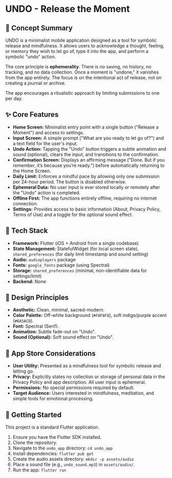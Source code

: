 # UNDO - Release the Moment

## 🧠 Concept Summary

UNDO is a minimalist mobile application designed as a tool for symbolic release and mindfulness. It allows users to acknowledge a thought, feeling, or memory they wish to let go of, type it into the app, and perform a symbolic "undo" action.

The core principle is **ephemerality**. There is no saving, no history, no tracking, and no data collection. Once a moment is "undone," it vanishes from the app entirely. The focus is on the intentional act of release, not on creating a journal or archive.

The app encourages a ritualistic approach by limiting submissions to one per day.

## ✨ Core Features

*   **Home Screen:** Minimalist entry point with a single button ("Release a Moment") and access to settings.
*   **Input Screen:** A simple prompt ("What are you ready to let go of?") and a text field for the user's input.
*   **Undo Action:** Tapping the "Undo" button triggers a subtle animation and sound (optional), clears the input, and transitions to the confirmation.
*   **Confirmation Screen:** Displays an affirming message ("Done. But if you remember, it’s because you’re ready.") before automatically returning to the Home Screen.
*   **Daily Limit:** Enforces a mindful pace by allowing only one submission per 24-hour period. The button is disabled otherwise.
*   **Ephemeral Data:** No user input is ever stored locally or remotely after the "Undo" action is completed.
*   **Offline First:** The app functions entirely offline, requiring no internet connection.
*   **Settings:** Provides access to basic information (About, Privacy Policy, Terms of Use) and a toggle for the optional sound effect.

## 🧰 Tech Stack

*   **Framework:** Flutter (iOS + Android from a single codebase)
*   **State Management:** StatefulWidget (for local screen state), `shared_preferences` (for daily limit timestamp and sound setting)
*   **Audio:** `audioplayers` package
*   **Fonts:** `google_fonts` package (using Spectral)
*   **Storage:** `shared_preferences` (minimal, non-identifiable data for settings/limit)
*   **Backend:** None

## 🎨 Design Principles

*   **Aesthetic:** Clean, minimal, sacred-modern.
*   **Color Palette:** Off-white background (`#F8F8F8`), soft indigo/purple accent (`#6A5ACD`).
*   **Font:** Spectral (Serif).
*   **Animation:** Subtle fade-out on "Undo".
*   **Sound (Optional):** Soft sound effect on "Undo".

## 🔐 App Store Considerations

*   **User Utility:** Presented as a mindfulness tool for symbolic release and letting go.
*   **Privacy:** Explicitly states no collection or storage of personal data in the Privacy Policy and app description. All user input is ephemeral.
*   **Permissions:** No special permissions required by default.
*   **Target Audience:** Users interested in mindfulness, meditation, and simple tools for emotional processing.

## 🚀 Getting Started

This project is a standard Flutter application.

1.  Ensure you have the Flutter SDK installed.
2.  Clone the repository.
3.  Navigate to the `undo_app` directory: `cd undo_app`
4.  Install dependencies: `flutter pub get`
5.  Create the audio assets directory: `mkdir -p assets/audio`
6.  Place a sound file (e.g., `undo_sound.mp3`) in `assets/audio/`.
7.  Run the app: `flutter run`